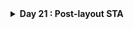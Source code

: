 <details>
  <Summary><strong> Day 21 : Post-layout STA</strong></summary>

##  Contents
- [Required Files](#files)
- [Post-Synthesis vs Post-Route Timing Analysis](#post-synthesis-vs-post-route-timing-analysis)
- [Post-Route STA](#sta)
- [Results](#results)
- [Graphs](#graphs)
- [Observations](#obs)
  
<a id="files"></a>
### `Required Files`
1. **`sta_across_pvt_route.tcl`** : This script automates STA across multiple PVT corners.
2. **`vsdbabysoc_post_cts.sdc`** : Provides the design-specific timing constraints generated after CTS stage.


#### `sta_across_pvt_route.tcl`

```bash
 set list_of_lib_files(1) "sky130_fd_sc_hd__tt_025C_1v80.lib"
 set list_of_lib_files(2) "sky130_fd_sc_hd__ff_100C_1v65.lib"
 set list_of_lib_files(3) "sky130_fd_sc_hd__ff_100C_1v95.lib"
 set list_of_lib_files(4) "sky130_fd_sc_hd__ff_n40C_1v56.lib"
 set list_of_lib_files(5) "sky130_fd_sc_hd__ff_n40C_1v65.lib"
 set list_of_lib_files(6) "sky130_fd_sc_hd__ff_n40C_1v76.lib"
 set list_of_lib_files(7) "sky130_fd_sc_hd__ss_100C_1v40.lib"
 set list_of_lib_files(8) "sky130_fd_sc_hd__ss_100C_1v60.lib"
 set list_of_lib_files(9) "sky130_fd_sc_hd__ss_n40C_1v28.lib"
 set list_of_lib_files(10) "sky130_fd_sc_hd__ss_n40C_1v35.lib"
 set list_of_lib_files(11) "sky130_fd_sc_hd__ss_n40C_1v40.lib"
 set list_of_lib_files(12) "sky130_fd_sc_hd__ss_n40C_1v44.lib"
 set list_of_lib_files(13) "sky130_fd_sc_hd__ss_n40C_1v76.lib"

 read_liberty /data/OpenSTA/examples/timing_libs/avsdpll.lib
 read_liberty /data/OpenSTA/examples/timing_libs/avsddac.lib

 for {set i 1} {$i <= [array size list_of_lib_files]} {incr i} {
 read_liberty /data/OpenSTA/examples/timing_libs/$list_of_lib_files($i)
 read_verilog /data/OpenROAD-flow-scripts/flow/results/sky130hd/vsdbabysoc/base/5_route.v
 link_design vsdbabysoc
 current_design
 read_sdc /data/OpenSTA/examples/BabySoC/vsdbabysoc_post_cts.sdc
 check_setup -verbose
 report_checks -path_delay min_max -fields {nets cap slew input_pins fanout} -digits {4} > /data/OpenSTA/examples/BabySoC/STA_OUTPUT/route/min_max_$list_of_lib_files($i).txt

 exec echo "$list_of_lib_files($i)" >> /data/OpenSTA/examples/BabySoC/STA_OUTPUT/route/sta_worst_max_slack.txt
 report_worst_slack -max -digits {4} >> /data/OpenSTA/examples/BabySoC/STA_OUTPUT/route/sta_worst_max_slack.txt

 exec echo "$list_of_lib_files($i)" >> /data/OpenSTA/examples/BabySoC/STA_OUTPUT/route/sta_worst_min_slack.txt
 report_worst_slack -min -digits {4} >> /data/OpenSTA/examples/BabySoC/STA_OUTPUT/route/sta_worst_min_slack.txt

 exec echo "$list_of_lib_files($i)" >> /data/OpenSTA/examples/BabySoC/STA_OUTPUT/route/sta_tns.txt
 report_tns -digits {4} >> /data/OpenSTA/examples/BabySoC/STA_OUTPUT/route/sta_tns.txt

 exec echo "$list_of_lib_files($i)" >> /data/OpenSTA/examples/BabySoC/STA_OUTPUT/route/sta_wns.txt
 report_wns -digits {4} >> /data/OpenSTA/examples/BabySoC/STA_OUTPUT/route/sta_wns.txt
 }
```


This `vsdbabysoc_post_cts.sdc` file is an auto-generated SDC created after clock tree synthesis. It sets the current design to `vsdbabysoc` and defines the basic timing environment. The file specifies a clock named `clk` with an `11 ns` period, driven from the pin `pll/CLK`, and marks it as a propagated clock for STA. Sections for environment and design rules are also included for adding further constraints if needed.

```shell
###############################################################################
# Created by write_sdc
###############################################################################
current_design vsdbabysoc
###############################################################################
# Timing Constraints
###############################################################################
create_clock -name clk -period 11.0000 [get_pins {pll/CLK}]
set_propagated_clock [get_clocks {clk}]
###############################################################################
# Environment
###############################################################################
###############################################################################
# Design Rules
###############################################################################
```

<a id="post-synthesis-vs-post-route-timing-analysis"></a>
## `Post-Synthesis vs Post-Route Timing Analysis`

| Aspect             | Post-Synthesis Analysis                            | Post-Route Analysis                                           |
| ------------------ | -------------------------------------------------- | ------------------------------------------------------------- |
| **Timing Model**   | Wire-load models (fanout/cell-based estimation)    | Extracted parasitics (RC) from routed layout                  |
| **Clock Network**  | Ideal clock, zero skew, no latency                 | Real clock tree with buffer delays, skew, and insertion delay |
| **Interconnect**   | Delay estimated from fanout-based lookup tables    | Delay calculated from actual metal routing and vias           |
| **Accuracy**       | \~70–80% correlation with sign-off                 | \~95–98% correlation with sign-off                            |
| **Critical Paths** | Critical paths may differ due to estimation errors | Matches actual layout critical paths                          |


<a id="sta"></a>
## `Post-Route STA`
- Run the post-route STA using Docker with following steps to execute the `sta_across_pvt_route.tcl` script.
- Launch a Docker container with your local directory mounted, run the script inside the container, and it will generate all `min_max` timing reports for 13 PVTs along WNS and TNS in the mounted `/data` folder i.e `~/OpenSTA/examples/BabySoC/STA_OUTPUT/route`.

```shell
docker run -it -v $HOME:/data opensta /data/OpenSTA/examples/BabySoC/sta_across_pvt_route.tcl
```

![Alt Text](images/results.png)
This `min_max` reports include detailed path delay information for each library corner (`min_max_*.txt`), while `sta_worst_max_slack.txt and sta_worst_min_slack.txt` has worst setup and hold slack summaries. The other 2 files reports total negative slack (sta_tns.txt) and worst negative slack (`sta_wns.txt`). 

<a id="results"></a>
## `Results`

- Tabulated view of the timing results generated by the STA script.

![Alt Text](images/table.png)

<a id="graphs"></a>
## `Graphs`
- The graphs below compare post-synthesis and post-route results, highlighting the impact of routing parasitics on timing closure.

Graph showing the comparison of `worst-case hold slack` post-synthesis vs post-routing for the BabySoC design.

![Alt Text](images/worst_hold_slack.png)

Graph showing the comparison of `worst-case setup slack` post-synthesis vs post-routing for the BabySoC design.

![Alt Text](images/worst_setup_slack.png)

Graph showing the comparison of `WNS` post-synthesis vs post-routing for the BabySoC design.

![Alt Text](images/wns.png)

Graph showing the comparison of `TNS` post-synthesis vs post-routing for the BabySoC design.

![Alt Text](images/tns.png)


<a id="obs"></a>
## `Observations`

| **Category**     | **Pre-Routing (Synthesis)**   | **Post-Routing (Parasitic-Aware)** | **Improvement** |
|------------------|--------------------------------|-------------------------------------|------------------|
| **TNS**         | Highly negative in SS corners | Significantly reduced             | ✔ Yes           |
| **WNS**         | Severe violations             | Much improved                     | ✔ Yes           |
| **Hold Slack**  | Positive                      | Positive                          | Stable          |
| **Setup Slack** | Severe fails at low V         | Reduced violations post-route     | Partial         |



